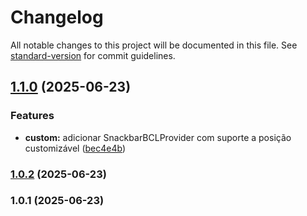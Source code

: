 # Changelog

All notable changes to this project will be documented in this file. See [standard-version](https://github.com/conventional-changelog/standard-version) for commit guidelines.

## [1.1.0](https://github.com/brennoclins/bcl-template-react/compare/v1.0.2...v1.1.0) (2025-06-23)


### Features

* **custom:** adicionar SnackbarBCLProvider com suporte a posição customizável ([bec4e4b](https://github.com/brennoclins/bcl-template-react/commit/bec4e4bf02b35807acc7ba51630698c35d6dac59))

### [1.0.2](https://github.com/brennoclins/bcl-template-react/compare/v1.0.1...v1.0.2) (2025-06-23)

### 1.0.1 (2025-06-23)
